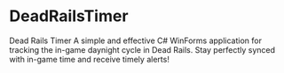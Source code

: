 # DeadRailsTimer
Dead Rails Timer A simple and effective C# WinForms application for tracking the in-game daynight cycle in Dead Rails. Stay perfectly synced with in-game time and receive timely alerts!
